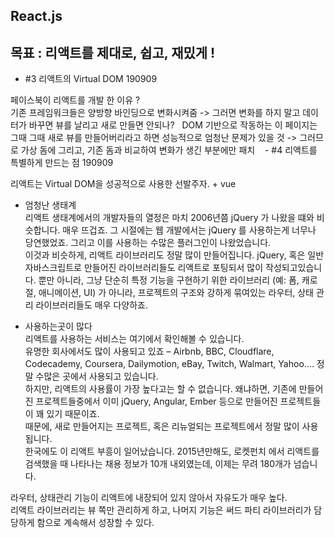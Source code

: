 ## React.js <velopert>

## 목표 : 리액트를 제대로, 쉽고, 재밌게 !


- #3 리액트의 Virtual DOM 190909

페이스북이 리액트를 개발 한 이유 ?  
기존 프레임워크들은 양방향 바인딩으로 변화시켜줌 -> 그러면 변화를 하지 말고 데이터가 바꾸면 뷰를 날리고 새로 만들면 안되나?    DOM 기반으로 작동하는 이 페이지는 그때 그때 새로 뷰를 만들어버리라고 하면 성능적으로 엄청난 문제가 있을 것 -> 그러므로 가상 돔에 그리고, 기존 돔과 비교하여 변화가 생긴 부분에만 패치     - #4 리액트를 특별하게 만드는 점 190909  

리액트는 Virtual DOM을 성공적으로 사용한 선발주자. + vue

* 엄청난 생태계   
리액트 생태계에서의 개발자들의 열정은 마치 2006년쯤 jQuery 가 나왔을 떄와 비슷합니다. 매우 뜨겁죠. 그 시절에는 웹 개발에서는 jQuery 를 사용하는게 너무나 당연했었죠. 그리고 이를 사용하는 수많은 플러그인이 나왔었습니다.  
이것과 비슷하게, 리액트 라이브러리도 정말 많이 만들어집니다. jQuery, 혹은 일반 자바스크립트로 만들어진 라이브러리들도 리액트로 포팅되서 많이 작성되고있습니다. 뿐만 아니라, 그냥 단순히 특정 기능을 구현하기 위한 라이브러리 (예: 폼, 캐로절, 애니메이션, UI) 가 아니라, 프로젝트의 구조와 강하게 묶여있는 라우터, 상태 관리 라이브러리들도 매우 다양하죠.  

* 사용하는곳이 많다  
리액트를 사용하는 서비스는 여기에서 확인해볼 수 있습니다.  
유명한 회사에서도 많이 사용되고 있죠 – Airbnb, BBC, Cloudflare, Codecademy, Coursera, Dailymotion, eBay, Twitch, Walmart, Yahoo…. 정말 수많은 곳에서 사용되고 있습니다.  
하지만, 리액트의 사용률이 가장 높다고는 할 수 없습니다. 왜냐하면, 기존에 만들어진 프로젝트들중에서 이미 jQuery, Angular, Ember 등으로 만들어진 프로젝트들이 꽤 있기 때문이죠.  
때문에, 새로 만들어지는 프로젝트, 혹은 리뉴얼되는 프로젝트에서 정말 많이 사용됩니다.  
한국에도 이 리액트 부흥이 일어났습니다. 2015년만해도, 로켓펀치 에서 리액트를 검색했을 때 나타나는 채용 정보가 10개 내외였는데, 이제는 무려 180개가 넘습니다.  

라우터, 상태관리 기능이 리액트에 내장되어 있지 않아서 자유도가 매우 높다.  
리액트 라이브러리는 뷰 쪽만 관리하게 하고, 나머지 기능은 써드 파티 라이브러리가 담당하게 함으로 계속해서 성장할 수 있다.  
